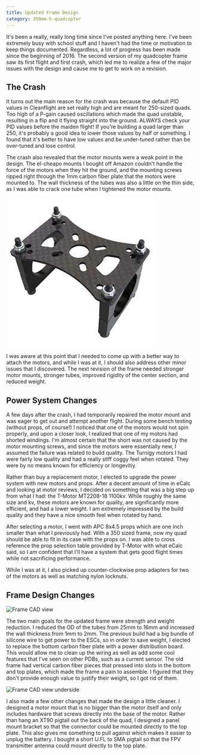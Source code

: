 ```yaml
---
title: Updated Frame Design
category: 350mm-h-quadcopter
---
```


It's been a really, really long time since I've posted anything here. I've been extremely busy with school stuff and I haven't had the time or motivation to keep things documented. Regardless, a lot of progress has been made since the beginning of 2016. The second version of my quadcopter frame saw its first flight and first crash, which led me to realize a few of the major issues with the design and cause me to get to work on a revision.


## The Crash

It turns out the main reason for the crash was because the default PID values in Cleanflight are set really high and are meant for 250-sized quads. Too high of a P-gain caused oscillations which made the quad unstable, resulting in a flip and it flying straight into the ground. ALWAYS check your PID values before the maiden flight! If you're building a quad larger than 250, it's probably a good idea to lower those values by half or something. I found that it's better to have low values and be under-tuned rather than be over-tuned and lose control.

The crash also revealed that the motor mounts were a weak point in the design. The el-cheapo mounts I bought off Amazon couldn't handle the force of the motors when they hit the ground, and the mounting screws ripped right through the 1mm carbon fiber plate that the motors were mounted to. The wall thickness of the tubes was also a little on the thin side, as I was able to crack one tube when I tightened the motor mounts.

![Motor mount](/img/content/350mm-h-quadcopter/updated-frame-design/motor-mount.jpg)

I was aware at this point that I needed to come up with a better way to attach the motors, and while I was at it, I should also address other minor issues that I discovered. The next revision of the frame needed stronger motor mounts, stronger tubes, improved rigidity of the center section, and reduced weight.


## Power System Changes

A few days after the crash, I had temporarily repaired the motor mount and was eager to get out and attempt another flight. During some bench testing (without props, of course!) I noticed that one of the motors would not spin properly, and upon a closer look, I realized that one of my motors had shorted windings. I'm almost certain that the short was not caused by the motor mounting screws, and since the motors were essentially new, I assumed the failure was related to build quality. The Turnigy motors I had were fairly low quality and had a really stiff coggy feel when rotated. They were by no means known for efficiency or longevitiy.

Rather than buy a replacement motor, I elected to upgrade the power system with new motors and props. After a decent amount of time in eCalc and looking at motor reviews, I decided on something that was a big step up from what I had: the T-Motor MT2208-18 1100kv. While roughly the same size and kv, these motors are known for quality, are significantly more efficient, and had a lower weight. I am extremely impressed by the build quality and they have a nice smooth feel when rotated by hand.

After selecting a motor, I went with APC 8x4.5 props which are one inch smaller than what I previously had. With a 350 sized frame, now my quad should be able to fit in its case with the props on. I was able to cross reference the prop selection table provided by T-Motor with what eCalc said, so I am confident that I'll have a system that gets good flight times while not sacrificing performance.

While I was at it, I also picked up counter-clockwise prop adapters for two of the motors as well as matching nylon locknuts.


## Frame Design Changes

![Frame CAD view](/img/content/350mm-h-quadcopter/frame-cad-view.jpg)

The two main goals for the updated frame were strength and weight reduction. I reduced the OD of the tubes from 25mm to 16mm and increased the wall thickness from 1mm to 2mm. The previous build had a big bundle of silicone wire to get power to the ESCs, so in order to save weight, I elected to replace the bottom carbon fiber plate with a power distribution board. This would allow me to clean up the wiring as well as add some cool features that I've seen on other PDBs, such as a current sensor. The old frame had vertical carbon fiber pieces that pressed into slots in the bottom and top plates, which made the frame a pain to assemble. I figured that they don't provide enough value to justify their weight, so I got rid of them.

![Frame CAD view underside](/img/content/350mm-h-quadcopter/frame-cad-view-underside.jpg)

I also made a few other changes that made the design a little cleaner. I designed a motor mount that is no bigger than the motor itself and only includes hardware that screws directly into the base of the motor. Rather than hang an XT90 pigtail out the back of the quad, I designed a panel mount bracket so that the connector could be mounted directly to the top plate. This also gives me something to pull against which makes it easier to unplug the battery. I bought a short U.FL to SMA pigtail so that the FPV transmitter antenna could mount directly to the top plate.
